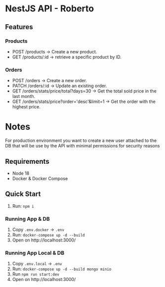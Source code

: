 # NestJS API - Roberto

## Features

### Products

- POST /products → Create a new product.
- GET /products/:id → retrieve a specific product by ID.

### Orders

- POST /orders → Create a new order.
- PATCH /orders/:id → Update an existing order.
- GET /orders/stats/price/total?days=30 → Get the total sold price in the last month.
- GET /orders/stats/price?order='desc'&limit=1 → Get the order with the highest price.

# Notes

For production environment you want to create a new user attached to the DB that will be use by the API with minimal permissions for security reasons

## Requirements

- Node 18
- Docker & Docker Compose

## Quick Start

1. Run: `npm i`

### Running App & DB

1. Copy `.env.docker` → `.env`
2. Run: `docker-compose up -d --build`
3. Open on http://localhost:3000/

### Running App Local & DB

1. Copy `.env.local` → `.env`
2. Run: `docker-compose up -d --build mongo minio`
3. Run `npm run start:dev`
4. Open on http://localhost:3000/
